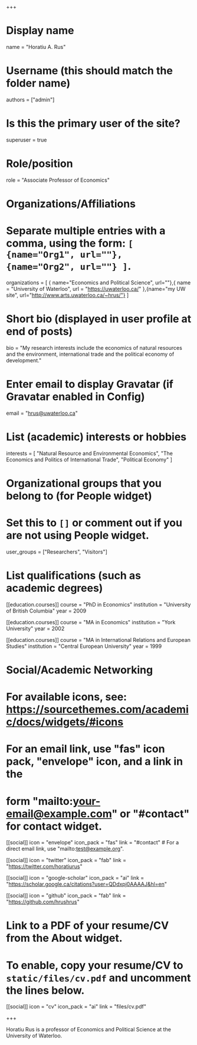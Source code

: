 +++
# Display name
name = "Horatiu A. Rus"

# Username (this should match the folder name)
authors = ["admin"]

# Is this the primary user of the site?
superuser = true
 
# Role/position
role = "Associate Professor of Economics"

# Organizations/Affiliations
#   Separate multiple entries with a comma, using the form: `[ {name="Org1", url=""}, {name="Org2", url=""} ]`.
organizations = [ { name="Economics and Political Science", url=""},{ name = "University of Waterloo", url = "https://uwaterloo.ca/" },{name="my UW site", url="http://www.arts.uwaterloo.ca/~hrus/"} ]

# Short bio (displayed in user profile at end of posts)
bio = "My research interests include  the economics of natural resources and the environment, international trade and the political economy of development."

# Enter email to display Gravatar (if Gravatar enabled in Config)
email = "hrus@uwaterloo.ca"

# List (academic) interests or hobbies
interests = [
  "Natural Resource and Environmental Economics",
  "The Economics and Politics of International Trade",
  "Political Economy"
]

# Organizational groups that you belong to (for People widget)
#   Set this to `[]` or comment out if you are not using People widget.
user_groups = ["Researchers", "Visitors"]

# List qualifications (such as academic degrees)
[[education.courses]]
  course = "PhD in Economics"
  institution = "University of British Columbia"
  year = 2009

[[education.courses]]
  course = "MA in Economics"
  institution = "York University"
  year = 2002

[[education.courses]]
  course = "MA in International Relations and European Studies"
  institution = "Central European University"
  year = 1999

# Social/Academic Networking
# For available icons, see: https://sourcethemes.com/academic/docs/widgets/#icons
#   For an email link, use "fas" icon pack, "envelope" icon, and a link in the
#   form "mailto:your-email@example.com" or "#contact" for contact widget.

[[social]]
  icon = "envelope"
  icon_pack = "fas"
  link = "#contact"  # For a direct email link, use "mailto:test@example.org".

[[social]]
  icon = "twitter"
  icon_pack = "fab"
  link = "https://twitter.com/horatiurus"

[[social]]
  icon = "google-scholar"
  icon_pack = "ai"
  link = "https://scholar.google.ca/citations?user=QDdxpj0AAAAJ&hl=en"

[[social]]
  icon = "github"
  icon_pack = "fab"
  link = "https://github.com/hrushrus"

# Link to a PDF of your resume/CV from the About widget.
# To enable, copy your resume/CV to `static/files/cv.pdf` and uncomment the lines below.
  [[social]]
  icon = "cv"
   icon_pack = "ai"
   link = "files/cv.pdf"

+++

Horatiu Rus is a professor of Economics and Political Science at the University of Waterloo.
 
